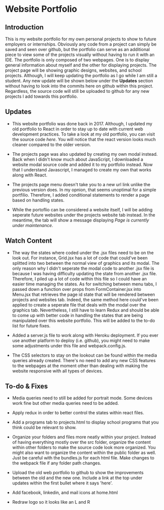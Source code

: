 # Website Portfolio

## Introduction

This is my website portfolio for my own personal projects to show to future employers or internships. Obviously any code from a project can simply be saved and seen over github, but the portfolio can serve as an additional piece to view some of the projects visually without having to run it with an IDE. The portfolio is only composed of two webpages. One is to display general information about myself and the other for displaying projects. The project page will be showing graphic designs, websites, and school projects. Although, I will keep updating the portfolio as I go while I am still a student. Any new update will be shown below under the **Updates** section without having to look into the commits here on github within this project. Regardless, the source code will still be uploaded to github for any new projects I add towards this portfolio.

## Updates 

* This website portfolio was done back in 2017. Although, I updated my old portfolio to React in order to stay up to date with current web development practices. To take a look at my old portfolio, you can visit the source code *here*. You will notice that the react version looks much cleaner compared to the older version.

* The projects page was also updated by creating my own modal instead. Back when I didn't know much about JavaScript, I downloaded a website modal source code and added it to my portfolio instead. Now that I understand Javascript, I managed to create my own that works along with React.

* The projects page menu doesn't take you to a new url link unlike the previous version does. In my opnion, that seems unoptimal for a simple portfilio. Therefore, I added conditional statements to render a page based on handling states.

* While the portoflio can be considered a website itself, I will be adding seperate future websites under the projects website tab instead. In the meantime, the tab will show a message displaying *Page is currently under maintenance*. 

## Watch Content 

* The way the states where coded under the .jsx files need to be on the look out. For instance, Grid.jsx has a lot of code that could've been splitted into two between the normal view of graphics and its modal. The only reason why I didn't seperate the modal code to another .jsx file is because I was having difficulty updating the state from another .jsx file. Therefore, I piled up a lot of code within this file so I could have an easier time managing the states. As for switching between menu tabs, I passed down a function over props from FormContainer.jsx into Menu.jsx that retrieves the page id state that will be rendered between projects and websites tab. Indeed, the same method here could've been applied to create a seperate file that deals with the modal over the graphics tab. Nevertheless, I still have to learn Redux and should be able to come up with better code in handling the states that are being manipulated over this website portfolio. This will be added to the to-do list for future fixes.

* Added a server.js file to work along with Heroku deployment. If you ever use another platform to deploy (i.e. github), you might need to make some adjustments under this file and webpack.config.js.

* The CSS selectors to stay on the lookout can be found within the media queries already created. There's no need to add any new CSS features to the webpages at the moment other than dealing with making the website responsive with all types of devices.

## To-do & Fixes 

* Media queries need to still be added for portrait mode. Some devices work fine but other media queries need to be added.

* Apply redux in order to better control the states within react files.

* Add a programs tab to projects.html to display school programs that you think could be relevant to show.

* Organize your folders and files more neatly within your project. Instead of having everything mostly over the src folder, organize the content within other folders to make the source code look more organized. You might also want to organize the content within the public folder as well. Just be careful with the bundles.js for each html file. Make changes to the webpack file if any folder path changes.

* Upload the old web portfolio to github to show the improvements between the old and the new one. Include a link at the top under updates within the first bullet where it says 'here'.

* Add facebook, linkedin, and mail icons at home.html

* Redraw logo so it looks like an L and R







